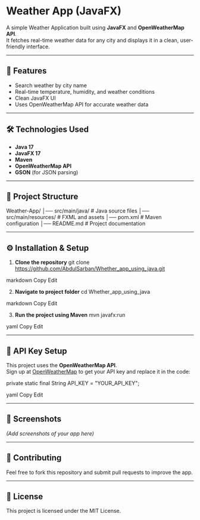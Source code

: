 # Weather App (JavaFX)

A simple Weather Application built using **JavaFX** and **OpenWeatherMap API**.  
It fetches real-time weather data for any city and displays it in a clean, user-friendly interface.

---

## 🚀 Features
- Search weather by city name
- Real-time temperature, humidity, and weather conditions
- Clean JavaFX UI
- Uses OpenWeatherMap API for accurate weather data

---

## 🛠️ Technologies Used
- **Java 17**
- **JavaFX 17**
- **Maven**
- **OpenWeatherMap API**
- **GSON** (for JSON parsing)

---

## 📂 Project Structure
Weather-App/
│── src/main/java/       # Java source files
│── src/main/resources/  # FXML and assets
│── pom.xml              # Maven configuration
│── README.md            # Project documentation

---

## ⚙️ Installation & Setup

1. **Clone the repository**
git clone https://github.com/AbdulSarban/Whether_app_using_java.git

markdown
Copy
Edit

2. **Navigate to project folder**
cd Whether_app_using_java

markdown
Copy
Edit

3. **Run the project using Maven**
mvn javafx:run

yaml
Copy
Edit

---

## 🔑 API Key Setup
This project uses the **OpenWeatherMap API**.  
Sign up at [OpenWeatherMap](https://openweathermap.org/) to get your API key and replace it in the code:

private static final String API_KEY = "YOUR_API_KEY";

yaml
Copy
Edit

---

## 📸 Screenshots
*(Add screenshots of your app here)*

---

## 🤝 Contributing
Feel free to fork this repository and submit pull requests to improve the app.

---

## 📜 License
This project is licensed under the MIT License.
